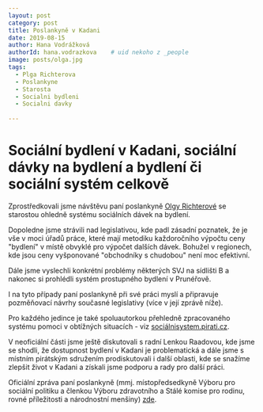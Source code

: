 ```yaml
---
layout: post
category: post
title: Poslankyně v Kadani   
date: 2019-08-15
author: Hana Vodrážková
authorId: hana.vodrazkova    # uid nekoho z _people
image: posts/olga.jpg
tags:
  - Plga Richterova
  - Poslankyne
  - Starosta
  - Socialni bydleni
  - Socialni davky
  
---
```


# Sociální bydlení v Kadani, sociální dávky na bydlení a bydlení či sociální systém celkově 


Zprostředkovali jsme návštěvu paní poslankyně [Olgy Richterové](http://www.olgarichterova.cz/) se starostou ohledně systému sociálních dávek na bydlení.

Dopoledne jsme strávili nad legislativou, kde padl zásadní poznatek, že je vše v moci úřadů práce, které  mají metodiku každoročního výpočtu ceny "bydlení" v místě obvyklé pro výpočet dalších dávek. Bohužel v regionech, kde jsou ceny vyšponované "obchodníky s chudobou" není moc efektivní.

Dále jsme vyslechli konkrétní problémy některých SVJ na sídlišti B a nakonec si prohlédli systém prostupného bydlení v Prunéřově. 

I na tyto případy paní poslankyně při své práci myslí a připravuje pozměňovací návrhy současné legislativy (více v její zprávě níže).

Pro každého jedince je také spoluautorkou přehledně zpracovaného systému pomoci v obtížných situacích - viz [sociálnisystem.pirati.cz](https://socialnisystem.pirati.cz/). 

V neoficiální části jsme ještě diskutovali s radní Lenkou Raadovou, kde jsme se shodli, že dostupnost bydlení v Kadani je problematická a dále jsme s místním pirátským sdružením prodiskutovali i další oblasti, kde se snažíme zlepšit život v Kadani a získali jsme podporu a rady pro další práci.

Oficiální zpráva paní poslankyně (mmj. místopředsedkyně Výboru pro sociální politiku a členkou Výboru zdravotního a Stálé komise pro rodinu, rovné příležitosti a národnostní menšiny) [zde](https://www.pirati.cz/tiskove-zpravy/olga-richterova-v-kadani.html).
